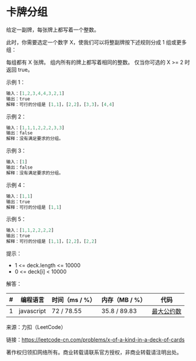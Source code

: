 # 卡牌分组

给定一副牌，每张牌上都写着一个整数。

此时，你需要选定一个数字 X，使我们可以将整副牌按下述规则分成 1 组或更多组：

每组都有 X 张牌。
组内所有的牌上都写着相同的整数。
仅当你可选的 X >= 2 时返回 true。

示例 1：

``` javascript
输入：[1,2,3,4,4,3,2,1]
输出：true
解释：可行的分组是 [1,1]，[2,2]，[3,3]，[4,4]
```

示例 2：

``` javascript
输入：[1,1,1,2,2,2,3,3]
输出：false
解释：没有满足要求的分组。
```

示例 3：

``` javascript
输入：[1]
输出：false
解释：没有满足要求的分组。
```

示例 4：

``` javascript
输入：[1,1]
输出：true
解释：可行的分组是 [1,1]
```

示例 5：

``` javascript
输入：[1,1,2,2,2,2]
输出：true
解释：可行的分组是 [1,1]，[2,2]，[2,2]
```

提示：

- 1 <= deck.length <= 10000
- 0 <= deck[i] < 10000

解答：

**#**|**编程语言**|**时间（ms / %）**|**内存（MB / %）**|**代码**
--|--|--|--|--
1|javascript|72 / 78.55|35.8 / 89.83|[最大公约数](./javascript/ac_v1.js)

来源：力扣（LeetCode）

链接：https://leetcode-cn.com/problems/x-of-a-kind-in-a-deck-of-cards

著作权归领扣网络所有。商业转载请联系官方授权，非商业转载请注明出处。
